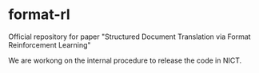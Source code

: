 # format-rl
Official repository for paper "Structured Document Translation via Format Reinforcement Learning"

We are workong on the internal procedure to release the code in NICT.

